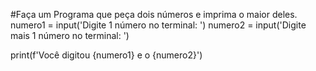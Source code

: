 #Faça um Programa que peça dois números e imprima o maior deles.
numero1 = input('Digite 1 número no terminal: ')
numero2 = input('Digite mais 1 número no terminal: ')

print(f'Você digitou {numero1} e o {numero2}')
